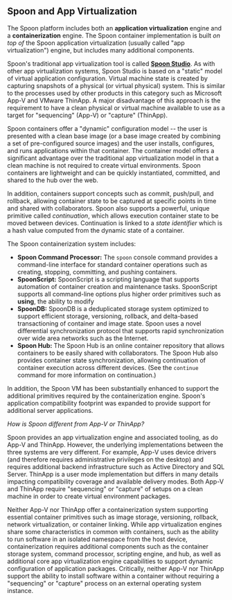 ## Spoon and App Virtualization

The Spoon platform includes both an **application virtualization** engine and a **containerization** engine. The Spoon container implementation is
built *on top of* the Spoon application virtualization (usually called "app virtualization") engine, but includes many additional components.

Spoon's traditional app virtualization tool is called **[Spoon Studio](/studio)**. As with other app virtualization systems, Spoon Studio
is based on a "static" model of virtual application configuration. Virtual machine state is created by capturing snapshots of a physical
(or virtual physical) system. This is similar to the processes used by other products in this category such as Microsoft App-V and VMware ThinApp.
A major disadvantage of this approach is the requirement to have a clean physical or virtual machine available to use as a target
for "sequencing" (App-V) or "capture" (ThinApp).

Spoon containers offer a "dynamic" configuration model -- the user is presented with a clean base image (or a base image
created by combining a set of pre-configured source images) and the user installs, configures, and runs applications within that
container. The container model offers a significant advantage over the traditional app virtualization model in that a clean machine is
not required to create virtual environments. Spoon containers are lightweight and can be quickly instantiated, committed, and shared to the
hub over the web.

In addition, containers support concepts such as commit, push/pull, and rollback, allowing container state to be captured at specific
points in time and shared with collaborators. Spoon also supports a powerful, unique primitive called *continuation*, which allows 
execution container state to be moved between devices. Continuation is linked to a *state identifier* which is a hash value computed from
the dynamic state of a container.

The Spoon containerization system includes:

* **Spoon Command Processor:** The `spoon` console command provides a command-line interface for standard container
  operations such as creating, stopping, committing, and pushing containers.
* **SpoonScript:** SpoonScript is a scripting language that supports automation of container creation and maintenance tasks. SpoonScript
  supports all command-line options plus higher order primitives such as **using**, the ability to modify 
* **SpoonDB:** SpoonDB is a deduplicated storage system optimized to support efficient storage, versioning, rollback, and 
  delta-based transactioning of container and image state. Spoon uses a novel differential synchronization protocol that supports rapid synchronization over wide area networks such as the Internet.
* **Spoon Hub:** The Spoon Hub is an online container repository that allows containers to be easily shared with collaborators. The Spoon
  Hub also provides container state synchronization, allowing continuation of container execution across different devices. (See the `continue`
  command for more information on continuation.)

In addition, the Spoon VM has been substantially enhanced to support the additional primitives required by the containerization engine.
Spoon's application compatibility footprint was expanded to provide support for additional server applications.

*How is Spoon different from App-V or ThinApp?*

Spoon provides an app virtualization engine and associated tooling, as do App-V and ThinApp. However, the underlying implementations
between the three systems are very different. For example, App-V uses device drivers (and therefore requires administrative privileges
on the desktop) and requires additional backend infrastructure such as Active Directory and SQL Server. ThinApp is a user mode
implementation but differs in many details impacting compatibility coverage and available delivery modes. Both App-V and ThinApp require
"sequencing" or "capture" of setups on a clean machine in order to create virtual environment packages.

Neither App-V nor ThinApp offer a containerization system supporting essential container primitives such as image storage,
versioning, rollback, network virtualization, or container linking. While app virtualization engines share some characteristics
in common with containers, such as the ability to run software in an isolated namespace from the host device, containerization requires
additional components such as the container storage system, command processor, scripting engine, and hub, as well as additional core app
virtualization engine capabilities to support dynamic configuration of application packages. Critically, neither App-V nor ThinApp
support the ability to install software within a container without requiring a "sequencing" or "capture" process on an external
operating system instance.

